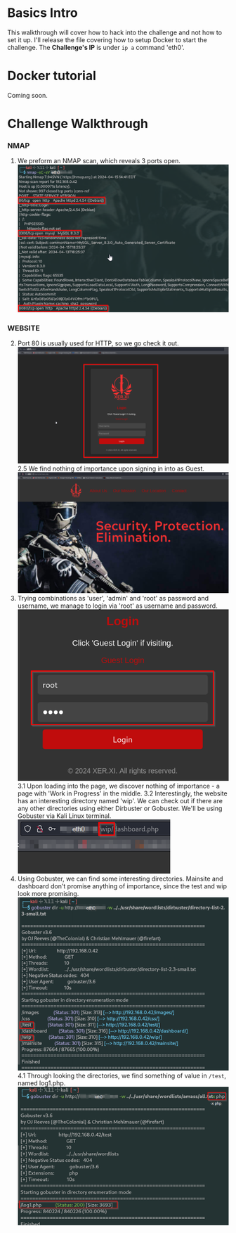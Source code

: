 # Basics Intro
This walkthrough will cover how to hack into the challenge and not how to set it up. I'll release the file covering how to setup Docker to start the challenge.
The **Challenge's IP** is under ``ip a`` command 'eth0'.
# Docker tutorial
Coming soon.
# Challenge Walkthrough
### NMAP
1. We preform an NMAP scan, which reveals 3 ports open.
![nmapscan](https://github.com/martinlesjak/xerxi/blob/images/nmapscan.png)
### WEBSITE
2. Port 80 is usually used for HTTP, so we go check it out.
![loading_mainsite](https://github.com/martinlesjak/xerxi/blob/images/first.png)
2.5 We find nothing of importance upon signing in into as Guest.
![guest](https://github.com/martinlesjak/xerxi/blob/images/nothingofimportance.png)
3. Trying combinations as 'user', 'admin' and 'root' as password and username, we manage to login via 'root' as username and password.
![loginasroot](https://github.com/martinlesjak/xerxi/blob/images/loginasroot.png)
3.1 Upon loading into the page, we discover nothing of importance - a page with 'Work in Progress' in the middle.
3.2 Interestingly, the website has an interesting directory named 'wip'. We can check out if there are any other directories using either Dirbuster or Gobuster. We'll be using Gobuster via Kali Linux terminal.
![intdirs](https://github.com/martinlesjak/xerxi/blob/images/interestingdirs.png)
4. Using Gobuster, we can find some interesting directories. Mainsite and dashboard don't promise anything of importance, since the test and wip look more promising.
![gobuster](https://github.com/martinlesjak/xerxi/blob/images/gobuster.png)
4.1 Through looking the directories, we find something of value in ``/test``, named log1.php.
![log1find](https://github.com/martinlesjak/xerxi/blob/images/log1find.png)

